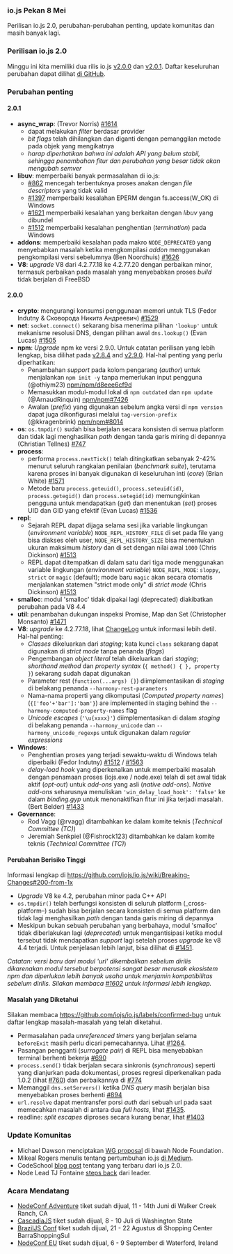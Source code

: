 ### io.js Pekan 8 Mei
Perilisan io.js 2.0, perubahan-perubahan penting, update komunitas dan masih banyak lagi.

### Perilisan io.js 2.0
Minggu ini kita memiliki dua rilis io.js [v2.0.0](https://iojs.org/dist/v2.0.0/) dan [v2.0.1](https://iojs.org/dist/v2.0.1/). Daftar keseluruhan perubahan dapat dilihat [di GitHub](https://github.com/iojs/io.js/blob/v1.x/CHANGELOG.md).

### Perubahan penting

#### 2.0.1
* **async_wrap**: (Trevor Norris) [#1614](https://github.com/iojs/io.js/pull/1614)
  - dapat melakukan *filter* berdasar provider
  - *bit flags* telah dihilangkan dan diganti dengan pemanggilan metode pada objek yang mengikatnya
  - _harap diperhatikan bahwa ini adalah API yang belum stabil, sehingga penambahan fitur dan perubahan yang besar tidak akan mengubah *semver*_
* **libuv**: memperbaiki banyak permasalahan di io.js:
  - [#862](https://github.com/iojs/io.js/issues/862) mencegah terbentuknya proses anakan dengan _file descriptors_ yang tidak valid
  - [#1397](https://github.com/iojs/io.js/issues/1397) memperbaiki kesalahan EPERM dengan fs.access(W_OK) di Windows
  - [#1621](https://github.com/iojs/io.js/issues/1621) memperbaiki kesalahan yang berkaitan dengan _libuv_ yang dibundel
  - [#1512](https://github.com/iojs/io.js/issues/1512) memperbaiki kesalahan penghentian (_termination_) pada Windows
* **addons**: memperbaiki kesalahan pada makro `NODE_DEPRECATED` yang menyebabkan masalah ketika mengkompilasi _addon_ menggunakan pengkompilasi versi sebelumnya (Ben Noordhuis) [#1626](https://github.com/iojs/io.js/pull/1626)
* **V8**: _upgrade_ V8 dari 4.2.77.18 ke 4.2.77.20 dengan perbaikan minor, termasuk perbaikan pada masalah yang menyebabkan proses _build_ tidak berjalan di FreeBSD

#### 2.0.0
* **crypto**: mengurangi konsumsi penggunaan memori untuk  TLS (Fedor Indutny & Сковорода Никита Андреевич) [#1529](https://github.com/iojs/io.js/pull/1529)
* **net**: `socket.connect()` sekarang bisa menerima pilihan `'lookup'` untuk mekanisme resolusi DNS, dengan pilihan awal `dns.lookup()` (Evan Lucas) [#1505](https://github.com/iojs/io.js/pull/1505)
* **npm**: _Upgrade_ npm ke versi 2.9.0. Untuk catatan perilisan yang lebih lengkap, bisa dilihat pada [v2.8.4](https://github.com/npm/npm/releases/tag/v2.8.4) and [v2.9.0](https://github.com/npm/npm/releases/tag/v2.9.0). Hal-hal penting yang perlu diperhatikan:
  - Penambahan _support_ pada kolom pengarang (_author_) untuk menjalankan `npm init -y` tanpa memerlukan input pengguna (@othiym23) [npm/npm/d8eee6cf9d](https://github.com/npm/npm/commit/d8eee6cf9d2ff7aca68dfaed2de76824a3e0d9af)
  - Memasukkan modul-modul lokal di `npm outdated` dan `npm update` (@ArnaudRinquin) [npm/npm#7426](https://github.com/npm/npm/issues/7426)
  - Awalan (_prefix_) yang digunakan sebelum angka versi di `npm version` dapat juga dikonfigurasi melalui `tag-version-prefix` (@kkragenbrink) [npm/npm#8014](https://github.com/npm/npm/issues/8014)
* **os**: `os.tmpdir()` sudah bisa berjalan secara konsisten di semua platform dan tidak lagi menghasilkan _path_ dengan tanda garis miring di depannya (Christian Tellnes) [#747](https://github.com/iojs/io.js/pull/747)
* **process**:
  - performa `process.nextTick()` telah ditingkatkan sebanyak 2-42% menurut seluruh rangkaian penilaian (_benchmark suite_), terutama karena proses ini banyak digunakan di keseluruhan inti (_core_) (Brian White) [#1571](https://github.com/iojs/io.js/pull/1571)
  - Metode baru `process.geteuid()`, `process.seteuid(id)`, `process.getegid()` dan `process.setegid(id)` memungkinkan pengguna untuk mendapatkan (_get_) dan menentukan (_set_) proses UID dan GID yang efektif (Evan Lucas) [#1536](https://github.com/iojs/io.js/pull/1536)
* **repl**:
  - Sejarah REPL dapat dijaga selama sesi jika variable lingkungan (_environment variable_) `NODE_REPL_HISTORY_FILE` di set pada file yang bisa diakses oleh user, `NODE_REPL_HISTORY_SIZE` bisa menentukan ukuran maksimum _history_ dan di set dengan nilai awal `1000` (Chris Dickinson) [#1513](https://github.com/iojs/io.js/pull/1513)
  - REPL dapat ditempatkan di dalam satu dari tiga mode menggunakan variable lingkungan (_environment variable_) `NODE_REPL_MODE`: `sloppy`, `strict` or `magic` (default); mode baru `magic` akan secara otomatis menjalankan statemen "strict mode only" di _strict mode_ (Chris Dickinson) [#1513](https://github.com/iojs/io.js/pull/1513)
* **smalloc**: modul 'smalloc' tidak dipakai lagi (deprecated) diakibatkan perubahan pada V8 4.4
* **util**: penambahan dukungan inspeksi Promise, Map dan Set (Christopher Monsanto) [#1471](https://github.com/iojs/io.js/pull/1471)
* **V8**: _upgrade_ ke 4.2.77.18, lihat [ChangeLog](https://chromium.googlesource.com/v8/v8/+/refs/heads/4.2.77/ChangeLog) untuk informasi lebih detil. Hal-hal penting:
  - _Classes_ dikeluarkan dari _staging_; kata kunci `class` sekarang dapat digunakan di _strict mode_ tanpa penanda (_flags_)
  - Pengembangan _object literal_ telah dikeluarkan dari _staging_; _shorthand method_ dan _property syntax_ (`{ method() { }, property }`) sekarang sudah dapat digunakan
  - Parameter rest (`function(...args) {}`) diimplementasikan di _staging_ di belakang penanda `--harmony-rest-parameters`
  - Nama-nama properti yang dikomputasi (_Computed property names_) (`{['foo'+'bar']:'bam'}`) are implemented in staging behind the `--harmony-computed-property-names` flag
  - _Unicode escapes_ (`'\u{xxxx}'`) diimplementasikan di dalam _staging_ di belakang penanda `--harmony_unicode` dan `--harmony_unicode_regexps` untuk digunakan dalam _regular expressions_
* **Windows**:
  - Penghentian proses yang terjadi sewaktu-waktu di Windows telah diperbaiki (Fedor Indutny)  [#1512](https://github.com/iojs/io.js/issues/1512) / [#1563](https://github.com/iojs/io.js/pull/1563)
  - _delay-load hook_ yang diperkenalkan untuk memperbaiki masalah dengan penamaan proses (iojs.exe / node.exe) telah di set awal tidak aktif (_opt-out_) untuk _add-ons_ yang asli (_native add-ons_). _Native add-ons_ seharusnya menuliskan `'win_delay_load_hook': 'false'` ke dalam _binding.gyp_ untuk menonaktifkan fitur ini jika terjadi masalah. (Bert Belder) [#1433](https://github.com/iojs/io.js/pull/1433)
* **Governance**:
  - Rod Vagg (@rvagg) ditambahkan ke dalam komite teknis (_Technical Committee (TC)_)
  - Jeremiah Senkpiel (@Fishrock123) ditambahkan ke dalam komite teknis (_Technical Committee (TC)_)

#### Perubahan Berisiko Tinggi

Informasi lengkap di https://github.com/iojs/io.js/wiki/Breaking-Changes#200-from-1x

* _Upgrade_ V8 ke 4.2, perubahan minor pada C++ API
* `os.tmpdir()` telah berfungsi konsisten di seluruh platform (_cross-platform–) sudah bisa berjalan secara konsisten di semua platform dan tidak lagi menghasilkan _path_ dengan tanda garis miring di depannya
* Meskipun bukan sebuah perubahan yang berbahaya, modul 'smalloc' tidak diberlakukan lagi (_deprecated_) untuk mengantisipasi ketika modul tersebut tidak mendapatkan _support_ lagi setelah proses _upgrade_ ke v8 4.4 terjadi. Untuk penjelasan lebih lanjut, bisa dilihat di [#1451](https://github.com/iojs/io.js/issues/1451).

_Catatan: versi baru dari modul 'url' dikembalikan sebelum dirilis dikarenakan modul tersebut berpotensi sangat besar merusak ekosistem npm dan diperlukan lebih banyak usaha untuk menjamin kompatibilitas sebelum dirilis. Silakan membaca [#1602](https://github.com/iojs/io.js/pull/1602) untuk informasi lebih lengkap._

#### Masalah yang Diketahui
Silakan membaca https://github.com/iojs/io.js/labels/confirmed-bug untuk daftar lengkap masalah-masalah yang telah diketahui.

* Permasalahan pada _unreferenced timers_ yang berjalan selama `beforeExit` masih perlu dicari pemecahannya. Lihat [#1264](https://github.com/iojs/io.js/issues/1264).
* Pasangan pengganti (_surrogate pair_) di REPL bisa menyebabkan terminal berhenti bekerja [#690](https://github.com/iojs/io.js/issues/690)
* `process.send()` tidak berjalan secara sinkronis (_synchronous_) seperti yang dianjurkan pada dokumentasi, proses regresi diperkenalkan pada 1.0.2 (lihat [#760](https://github.com/iojs/io.js/issues/760)) dan perbaikannya di [#774](https://github.com/iojs/io.js/issues/774)
* Memanggil `dns.setServers()` ketika _DNS query_ masih berjalan bisa menyebabkan proses berhenti [#894](https://github.com/iojs/io.js/issues/894)
* `url.resolve` dapat mentransfer porsi _auth_ dari sebuah url pada saat memecahkan masalah di antara dua _full hosts_, lihat [#1435](https://github.com/iojs/io.js/issues/1435).
* readline: _split escapes_ diproses secara kurang benar, lihat [#1403](https://github.com/iojs/io.js/issues/1403)

### Update Komunitas

* Michael Dawson menciptakan [WG proposal](https://github.com/mhdawson/workgroup-proposals) di bawah Node Foundation.
* Mikeal Rogers menulis tentang pertumbuhan io.js [di Medium](https://medium.com/node-js-javascript/growing-up-27d6cc8b7c53).
* CodeSchool [blog post](https://www.codeschool.com/blog/2015/05/08/whats-new-in-io-js-2-0-0/) tentang yang terbaru dari io.js 2.0.
* Node Lead TJ Fontaine [steps back](http://blog.nodejs.org/2015/05/08/next-chapter/) dari leader.

### Acara Mendatang

* [NodeConf Adventure](http://nodeconf.com/) tiket sudah dijual, 11 - 14th Juni di Walker Creek Ranch, CA
* [CascadiaJS](http://2015.cascadiajs.com/) tiket sudah dijual, 8 - 10 Juli di Washington State
* [BrazilJS Conf](http://braziljs.com.br/) tiket sudah dijual, 21 - 22 Agustus di Shopping Center BarraShoppingSul
* [NodeConf EU](http://nodeconf.eu/) tiket sudah dijual, 6 - 9 September di Waterford, Ireland
